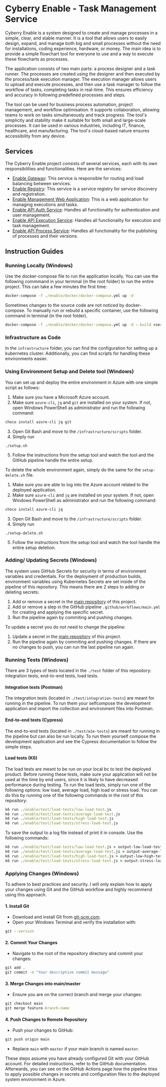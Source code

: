 # Cyberry Enable - Task Management Service

Cyberry Enable is a system designed to create and manage processes in a simple, clear, and stable manner. It is a tool that allows users to easily design, expand, and manage both big and small processes without the need for installations, coding experience, hardware, or money. The main idea is to provide a simple flowchart tool for everyone to use and a way to execute these flowcharts as processes.

The application consists of two main parts: a process designer and a task runner. The processes are created using the designer and then executed by the process/task execution manager. The execution manager allows users to upload and execute processes, and then use a task manager to follow the workflow of tasks, completing tasks in real-time. This ensures efficiency and accuracy in following predefined processes and steps.

The tool can be used for business process automation, project management, and workflow optimisation. It supports collaboration, allowing teams to work on tasks simultaneously and track progress. The tool's simplicity and stability make it suitable for both small and large-scale processes. It can be used in various industries, including IT, finance, healthcare, and manufacturing. The tool's cloud-based nature ensures accessibility from any device.

## Services

The Cyberry Enable project consists of several services, each with its own responsibilities and functionalities. Here are the services:

- [Enable Gateway](https://github.com/cyberry-technologies/enable-gateway): This service is responsible for routing and load balancing between services.
- [Enable Registry](https://github.com/cyberry-technologies/enable-registry): This service is a service registry for service discovery and registration.
- [Enable Management Web Application](https://github.com/cyberry-technologies/enable-webapp-management): This is a web application for managing executions and tasks.
- [Enable API Auth Service](https://github.com/cyberry-technologies/enable-service-api-auth): Handles all functionality for authentication and user management.
- [Enable API Execution Service](https://github.com/cyberry-technologies/enable-service-api-execution): Handles all functionality for execution and task management.
- [Enable API Process Service](https://github.com/cyberry-technologies/enable-service-api-process): Handles all functionality for the publishing of processes and their versions.


## Instruction Guides
### Running Locally (Windows)
Use the docker-compose file to run the application locally. You can use the following commmand in your terminal (in the root folder) to run the entire project. This can take a few minutes the first time:
```cmd
docker-compose -f ./enable/docker/docker-compose.yml up -d 
```

Sometimes changes to the source code are not noticed by docker-compose. To manually run or rebuild a specific container, use the following command in terminal (in the root folder).
```cmd
docker-compose -f ./enable/docker/docker-compose.yml up -d --build <service-name>
```

### Infrastructure as Code
In the `infrastructure` folder, you can find the configuration for setting up a kubernetes cluster. Additionally, you can find scripts for handling these environments easier.

### Using Environment Setup and Delete tool (Windows)
You can set up and deploy the entire environment in Azure with one simple script as follows:

1. Make sure you have a Microsoft Azure account.
2. Make sure `azure-cli`, `jq` and `git` are installed on your system. If not, open Windows PowerShell as administrator and run the following command:
```PowerShell
choco install azure-cli jq git
```
3. Open Git Bash and move to the `/infrastructure/scripts` folder.
4. Simply run 
```git bash
./setup.sh
```
5. Follow the instructions from the setup tool and watch the tool and the GitHub pipeline handle the entire setup.

To delete the whole environment again, simply do the same for the `setup-delete.sh` file.
1. Make sure you are able to log into the Azure account related to the deployed application.
2. Make sure `azure-cli` and `jq` are installed on your system. If not, open Windows PowerShell as administrator and run the following command:
```PowerShell
choco install azure-cli jq
```
3. Open Git Bash and move to the `/infrastructure/scripts` folder.
4. Simply run 
```git bash
./setup-delete.sh
```
5. Follow the instructions from the setup tool and watch the tool handle the entire setup deletion.

### Adding/ Updating Secrets (Windows)
The system uses GitHub Secrets for security in terms of environment variables and credentials. For the deployment of production builds, environment variables using Kubernetes Secrets are set inside of the pipeline of this repository. This means there are 2 steps to adding or deleting secrets:

1. Add or remove a secret in the [main repository](https://github.com/cyberry-technologies/enable) of this project.
2. Add or remove a step in the GitHub pipeline `.github/workflows/main.yml` for creating and applying the specific secret.
3. Run the pipeline again by commiting and pushing changes.

To update a secret you do not need to change the pipeline:
1. Update a secret in the [main repository](https://github.com/cyberry-technologies/enable) of this project.
2. Run the pipeline again by commiting and pushing changes. If there are no changes to push, you can run the last pipeline run again.

### Running Tests (Windows)
There are 3 types of tests located in the `./test` folder of this repository: integration tests, end-to-end tests, load tests.

#### Integration tests (Postman)
The integration tests (located in `./test/integration-tests`) are meant for running in the pipeline. To run them your selfcompose the development application and import the collection and environment files into Postman.

#### End-to-end tests (Cypress)
The end-to-end tests (located in `./test/e2e-tests`) are meant for running in the pipeline but can also be run locally. To run them yourself compose the development application and see the Cypress documentation to follow the simple steps.

#### Load tests (K6)
The load tests are meant to be run on your local bc to test the deployed product. Before running these tests, make sure your application will not be used at the time by end users, since it is likely to have decreased performance during testing. To run the load tests, simply run one of the following options: low load, average load, high load or stress load. You can do this by running one of the following commands in the root of this repository:
```cmd
k6 run ./enable/test/load-tests/low-load-test.js
k6 run ./enable/test/load-tests/average-load-test.js
k6 run ./enable/test/load-tests/high-load-test.js
k6 run ./enable/test/load-tests/stress-load-test.js 
```

To save the output to a log file instead of print it in console. Use the following commands:
```cmd
k6 run ./enable/test/load-tests/low-load-test.js > output-low-load-test.log
k6 run ./enable/test/load-tests/average-load-test.js > output-average-load-test.log
k6 run ./enable/test/load-tests/high-load-test.js > output-low-high-test.log
k6 run ./enable/test/load-tests/stress-load-test.js > output-stress-load-test.log
```

### Applying Changes (Windows)
To adhere to best practices and security. I will only explain how to apply your changes using Git and the GitHub workflow and highly recommend using this approach.

#### 1. Install Git
- Download and install Git from [git-scm.com](https://git-scm.com/).
- Open your Windows Terminal and verify the installation with:
```cmd
git --version
```

#### 2. Commit Your Changes
- Navigate to the root of the repository directory and commit your changes:
```cmd
git add .
git commit -m "Your descriptive commit message"
```

#### 3. Merge Changes into main/master
- Ensure you are on the correct branch and merge your changes:
```cmd
git checkout main
git merge feature-branch-name
```

#### 4. Push Changes to Remote Repository
- Push your changes to GitHub:
```cmd
git push origin main
```
- Replace `main` with `master` if your main branch is named `master`.

These steps assume you have already configured Git with your GitHub account. For detailed instructions, refer to the GitHub documentation. Afterwards, you can see on the GitHub Actions page how the pipeline tries to apply possible changes in secrets and configuration files to the deployed system environment in Azure.